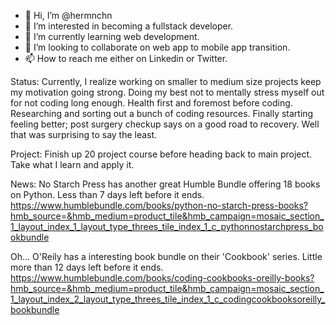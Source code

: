 - 👋 Hi, I’m @hermnchn
- 👀 I’m interested in becoming a fullstack developer.
- 🌱 I’m currently learning web development.
- 💞️ I’m looking to collaborate on web app to mobile app transition.
- 📫 How to reach me either on Linkedin or Twitter.

Status: Currently, I realize working on smaller to medium size projects keep my motivation going strong. Doing my best not to mentally stress myself out for not coding long enough. Health first and foremost before coding. Researching and sorting out a bunch of coding resources. Finally starting feeling better; post surgery checkup says on a good road to recovery. Well that was surprising to say the least.

Project: Finish up 20 project course before heading back to main project. Take what I learn and apply it.

News: No Starch Press has another great Humble Bundle offering 18 books on Python. Less than 7 days left before it ends.
https://www.humblebundle.com/books/python-no-starch-press-books?hmb_source=&hmb_medium=product_tile&hmb_campaign=mosaic_section_1_layout_index_1_layout_type_threes_tile_index_1_c_pythonnostarchpress_bookbundle

Oh... O'Reily has a interesting book bundle on their 'Cookbook' series. Little more than 12 days left before it ends.
https://www.humblebundle.com/books/coding-cookbooks-oreilly-books?hmb_source=&hmb_medium=product_tile&hmb_campaign=mosaic_section_1_layout_index_2_layout_type_threes_tile_index_1_c_codingcookbooksoreilly_bookbundle

<!---
hermnchn/hermnchn is a ✨ special ✨ repository because its `README.md` (this file) appears on your GitHub profile.
You can click the Preview link to take a look at your changes.
--->
